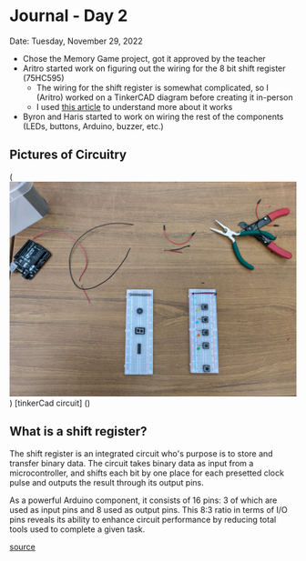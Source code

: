 # Journal - Day 2
Date: Tuesday, November 29, 2022

- Chose the Memory Game project, got it approved by the teacher
- Aritro started work on figuring out the wiring for the 8 bit shift register (75HC595)
  - The wiring for the shift register is somewhat complicated, so I (Aritro) worked on a TinkerCAD diagram before creating it in-person
  - I used [this article](https://lastminuteengineers.com/74hc595-shift-register-arduino-tutorial/) to understand more about it works 
- Byron and Haris started to work on wiring the rest of the components (LEDs, buttons, Arduino, buzzer, etc.)

## Pictures of Circuitry
(![physical circuit](/media/pictures/pDay2.jpg))
[tinkerCad circuit] ()

## What is a shift register?
The shift register is an integrated circuit who's purpose is to store and transfer binary data. The circuit takes binary data as input from a microcontroller, and shifts each bit by one place for each presetted clock pulse and outputs the result through its output pins. 

As a powerful Arduino component, it consists of 16 pins: 3 of which are used as input pins and 8 used as output pins. This 8:3 ratio in terms of I/O pins reveals its ability to enhance circuit performance by reducing total tools used to complete a given task.

[source](https://electronicscoach.com/shift-register.html)

